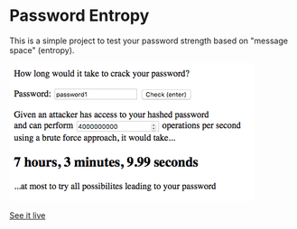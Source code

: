 Password Entropy
====

This is a simple project to test your password strength based on "message space" (entropy).

![Preview](./passwordEntropy.png)

[See it live](https://rawgit.com/SleepingInsomniac/passwordEntropy/master/index.html)
